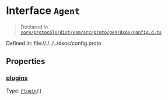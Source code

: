 # Interface `Agent`
> Declared in [`core/protocols/dist/esm/src/proto/gen/dxos/config.d.ts`]()

Defined in:
   file://./../../dxos/config.proto
## Properties
### [plugins]()
Type: <code>[Plugin](/api/@dxos/config/interfaces/Plugin)[]</code>



    